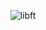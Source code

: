 <P align="center">
<img src="https://github.com/GDARKKINGV/42-project-badges/blob/main/badges/libftm.png" alt="libft"/>
</P>